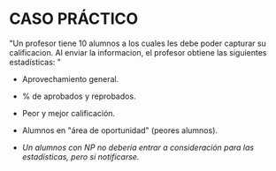 # CASO PRÁCTICO

"Un profesor tiene 10 alumnos a los cuales les debe poder capturar su calificacion.
Al enviar la informacion, el profesor obtiene las siguientes estadísticas: "

- Aprovechamiento general.
- % de aprobados y reprobados.
- Peor y mejor calificación.
- Alumnos en "área de oportunidad" (peores alumnos).

- *Un alumnos con NP no debería entrar a consideración
 para las estadísticas, pero si notificarse.*
